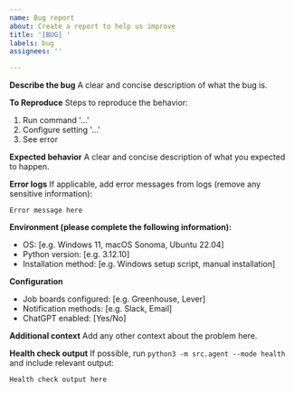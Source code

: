 ```yaml
---
name: Bug report
about: Create a report to help us improve
title: '[BUG] '
labels: bug
assignees: ''

---
```


**Describe the bug**
A clear and concise description of what the bug is.

**To Reproduce**
Steps to reproduce the behavior:
1. Run command '...'
2. Configure setting '...'
3. See error

**Expected behavior**
A clear and concise description of what you expected to happen.

**Error logs**
If applicable, add error messages from logs (remove any sensitive information):
```
Error message here
```

**Environment (please complete the following information):**
- OS: [e.g. Windows 11, macOS Sonoma, Ubuntu 22.04]
- Python version: [e.g. 3.12.10]
- Installation method: [e.g. Windows setup script, manual installation]

**Configuration**
- Job boards configured: [e.g. Greenhouse, Lever]
- Notification methods: [e.g. Slack, Email]
- ChatGPT enabled: [Yes/No]

**Additional context**
Add any other context about the problem here.

**Health check output**
If possible, run `python3 -m src.agent --mode health` and include relevant output:
```
Health check output here
```